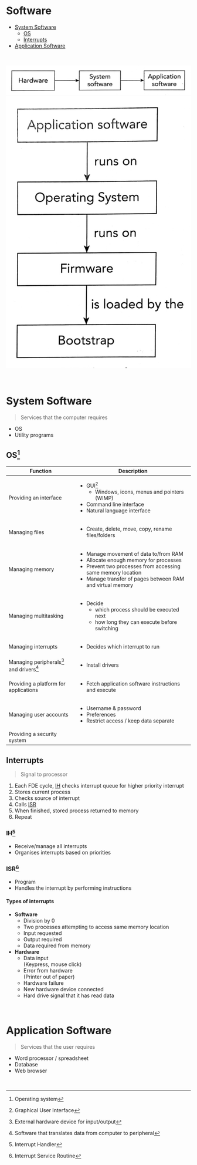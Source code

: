 # Software

- [System Software](#system-software)
    - [OS](#os)
    - [Interrupts](#interrupts)
- [Application Software](#application-software)

<br>

![Software dependencies (1)](images/software-dependencies-1.png) ![Software dependencies (2)](images/software-dependencies-2.png)

<br>

# System Software

> Services that the computer requires

- OS
- Utility programs

## OS[^OS]

| Function                                               | Description                                                                                                                                                                                                                          |
| ------------------------------------------------------ | ------------------------------------------------------------------------------------------------------------------------------------------------------------------------------------------------------------------------------------ |
| Providing an interface                                 | <ul><li>GUI[^GUI]<ul><li>Windows, icons, menus and pointers (WIMP)</li></ul></li><li>Command line interface</li><li>Natural language interface</li></ul>                                                                             |
| Managing files                                         | <ul><li>Create, delete, move, copy, rename files/folders</li></ul>                                                                                                                                                                   |
| Managing memory                                        | <ul><li>Manage movement of data to/from RAM</li><li>Allocate enough memory for processes</li><li>Prevent two processes from accessing same memory location</li><li>Manage transfer of pages between RAM and virtual memory</li></ul> |
| Managing multitasking                                  | <ul><li>Decide<ul><li>which process should be executed next</li><li>how long they can execute before switching</li></ul></li></ul>                                                                                                   |
| Managing interrupts                                    | <ul><li>Decides which interrupt to run</li></ul>                                                                                                                                                                                     |
| Managing peripherals[^peripheral] and drivers[^driver] | <ul><li>Install drivers</li></ul>                                                                                                                                                                                                    |
| Providing a platform for applications                  | <ul><li>Fetch application software instructions and execute</li></ul>                                                                                                                                                                |
| Managing user accounts                                 | <ul><li>Username & password</li><li>Preferences</li><li>Restrict access / keep data separate</li></ul>                                                                                                                               |
| Providing a security system                            |

## Interrupts

> Signal to processor

1. Each FDE cycle, [IH](#ih) checks interrupt queue for higher priority interrupt
2. Stores current process
3. Checks source of interrupt
4. Calls [ISR](#isr)
5. When finished, stored process returned to memory
6. Repeat

### IH[^IH]
- Receive/manage all interrupts
- Organises interrupts based on priorities

### ISR[^ISR]
 - Program
 - Handles the interrupt by performing instructions

#### Types of interrupts

- **Software**
    - Division by 0
    - Two processes attempting to access same memory location
    - Input requested
    - Output required
    - Data required from memory
- **Hardware**
    - Data input \
      (Keypress, mouse click)
    - Error from hardware \
      (Printer out of paper)
    - Hardware failure
    - New hardware device connected
    - Hard drive signal that it has read data

<br>

# Application Software

> Services that the user requires

- Word processor / spreadsheet
- Database
- Web browser

<br>


[^OS]: Operating system
[^GUI]: Graphical User Interface
[^peripheral]: External hardware device for input/output
[^driver]: Software that translates data from computer to peripheral
[^IH]: Interrupt Handler
[^ISR]: Interrupt Service Routine
